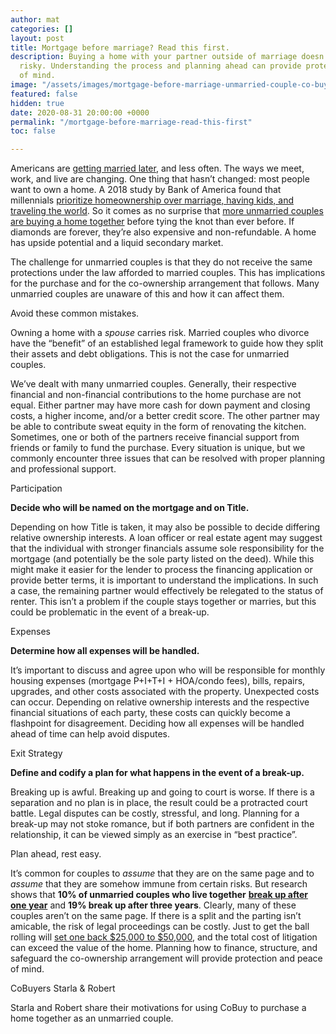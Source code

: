 ```yaml
---
author: mat
categories: []
layout: post
title: Mortgage before marriage? Read this first.
description: Buying a home with your partner outside of marriage doesn't have to be
  risky. Understanding the process and planning ahead can provide protection and peace
  of mind.
image: "/assets/images/mortgage-before-marriage-unmarried-couple-co-buying-1600x900.jpeg"
featured: false
hidden: true
date: 2020-08-31 20:00:00 +0000
permalink: "/mortgage-before-marriage-read-this-first"
toc: false

---
```

Americans are [getting married later](https://www.federalreserve.gov/econres/feds/files/2018080pap.pdf), and less often. The ways we meet, work, and live are changing. One thing that hasn’t changed: most people want to own a home. A 2018 study by Bank of America found that millennials [prioritize homeownership over marriage, having kids, and traveling the world](https://info.bankofamerica.com/assets/pdfs/BofA_2018_HBIR.pdf). So it comes as no surprise that [more unmarried couples are buying a home together](https://www.nar.realtor/blogs/economists-outlook/throwback-thursday-first-time-homebuyers-then-and-now) before tying the knot than ever before. If diamonds are forever, they’re also expensive and non-refundable. A home has upside potential and a liquid secondary market.

The challenge for unmarried couples is that they do not receive the same protections under the law afforded to married couples. This has implications for the purchase and for the co-ownership arrangement that follows. Many unmarried couples are unaware of this and how it can affect them.

Avoid these common mistakes.

Owning a home with a _spouse_ carries risk. Married couples who divorce have the “benefit” of an established legal framework to guide how they split their assets and debt obligations. This is not the case for unmarried couples.

We’ve dealt with many unmarried couples. Generally, their respective financial and non-financial contributions to the home purchase are not equal. Either partner may have more cash for down payment and closing costs, a higher income, and/or a better credit score. The other partner may be able to contribute sweat equity in the form of renovating the kitchen. Sometimes, one or both of the partners receive financial support from friends or family to fund the purchase. Every situation is unique, but we commonly encounter three issues that can be resolved with proper planning and professional support.

Participation

**Decide who will be named on the mortgage and on Title.**

Depending on how Title is taken, it may also be possible to decide differing relative ownership interests. A loan officer or real estate agent may suggest that the individual with stronger financials assume sole responsibility for the mortgage (and potentially be the sole party listed on the deed). While this might make it easier for the lender to process the financing application or provide better terms, it is important to understand the implications. In such a case, the remaining partner would effectively be relegated to the status of renter. This isn’t a problem if the couple stays together or marries, but this could be problematic in the event of a break-up.

Expenses

**Determine how all expenses will be handled.**

It’s important to discuss and agree upon who will be responsible for monthly housing expenses (mortgage P+I+T+I + HOA/condo fees), bills, repairs, upgrades, and other costs associated with the property. Unexpected costs can occur. Depending on relative ownership interests and the respective financial situations of each party, these costs can quickly become a flashpoint for disagreement. Deciding how all expenses will be handled ahead of time can help avoid disputes.

Exit Strategy

**Define and codify a plan for what happens in the event of a break-up.**

Breaking up is awful. Breaking up and going to court is worse. If there is a separation and no plan is in place, the result could be a protracted court battle. Legal disputes can be costly, stressful, and long. Planning for a break-up may not stoke romance, but if both partners are confident in the relationship, it can be viewed simply as an exercise in “best practice”.

Plan ahead, rest easy.

It’s common for couples to _assume_ that they are on the same page and to _assume_ that they are somehow immune from certain risks. But research shows that **10% of unmarried couples who live together** [**break up after one year**](https://wealth.northerntrust.com/articles/tying-the-financial-knot-unmarried-couples-need-a-plan-too/) and **19% break up after three years**. Clearly, many of these couples aren’t on the same page. If there is a split and the parting isn’t amicable, the risk of legal proceedings can be costly. Just to get the ball rolling will [set one back $25,000 to $50,000](https://www.realtor.com/advice/sell/how-do-unmarried-couples-divide-property-after-they-split/), and the total cost of litigation can exceed the value of the home. Planning how to finance, structure, and safeguard the co-ownership arrangement will provide protection and peace of mind.

CoBuyers Starla & Robert

Starla and Robert share their motivations for using CoBuy to purchase a home together as an unmarried couple.
